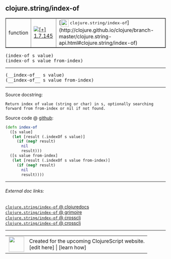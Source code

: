 ## clojure.string/index-of



 <table border="1">
<tr>
<td>function</td>
<td><a href="https://github.com/cljsinfo/cljs-api-docs/tree/1.7.145"><img valign="middle" alt="[+] 1.7.145" title="Added in 1.7.145" src="https://img.shields.io/badge/+-1.7.145-lightgrey.svg"></a> </td>
<td>
[<img height="24px" valign="middle" src="http://i.imgur.com/1GjPKvB.png"> <samp>clojure.string/index-of</samp>](http://clojure.github.io/clojure/branch-master/clojure.string-api.html#clojure.string/index-of)
</td>
</tr>
</table>

<samp>(index-of s value)</samp><br>
<samp>(index-of s value from-index)</samp><br>

---

 <samp>
(__index-of__ s value)<br>
</samp>
 <samp>
(__index-of__ s value from-index)<br>
</samp>

---





Source docstring:

```
Return index of value (string or char) in s, optionally searching
forward from from-index or nil if not found.
```


Source code @ [github]():

```clj
(defn index-of
  ([s value]
   (let [result (.indexOf s value)]
     (if (neg? result)
       nil
       result)))
  ([s value from-index]
   (let [result (.indexOf s value from-index)]
     (if (neg? result)
       nil
       result))))
```

<!--
Repo - tag - source tree - lines:

 <pre>

</pre>

-->

---



###### External doc links:

[`clojure.string/index-of` @ clojuredocs](http://clojuredocs.org/clojure.string/index-of)<br>
[`clojure.string/index-of` @ grimoire](http://conj.io/store/v1/org.clojure/clojure/1.7.0-beta3/clj/clojure.string/index-of/)<br>
[`clojure.string/index-of` @ crossclj](http://crossclj.info/fun/clojure.string/index-of.html)<br>
[`clojure.string/index-of` @ crossclj](http://crossclj.info/fun/clojure.string.cljs/index-of.html)<br>

---

 <table>
<tr><td>
<img valign="middle" align="right" width="48px" src="http://i.imgur.com/Hi20huC.png">
</td><td>
Created for the upcoming ClojureScript website.<br>
[edit here] | [learn how]
</td></tr></table>

[edit here]:https://github.com/cljsinfo/cljs-api-docs/blob/master/cljsdoc/clojure.string/index-of.cljsdoc
[learn how]:https://github.com/cljsinfo/cljs-api-docs/wiki/cljsdoc-files

<!--

This information was too distracting to show to readers, but I'll leave it
commented here since it is helpful to:

- pretty-print the data used to generate this document
- and show how to retrieve that data



The API data for this symbol:

```clj
{:ns "clojure.string",
 :name "index-of",
 :signature ["[s value]" "[s value from-index]"],
 :name-encode "index-of",
 :history [["+" "1.7.145"]],
 :type "function",
 :clj-equiv {:full-name "clojure.string/index-of",
             :url "http://clojure.github.io/clojure/branch-master/clojure.string-api.html#clojure.string/index-of"},
 :full-name-encode "clojure.string/index-of",
 :source {:code "(defn index-of\n  ([s value]\n   (let [result (.indexOf s value)]\n     (if (neg? result)\n       nil\n       result)))\n  ([s value from-index]\n   (let [result (.indexOf s value from-index)]\n     (if (neg? result)\n       nil\n       result))))",
          :title "Source code",
          :repo "clojurescript",
          :tag "r1.9.14",
          :filename "src/main/cljs/clojure/string.cljs",
          :lines [217 229],
          :url "https://github.com/clojure/clojurescript/blob/r1.9.14/src/main/cljs/clojure/string.cljs#L217-L229"},
 :usage ["(index-of s value)" "(index-of s value from-index)"],
 :full-name "clojure.string/index-of",
 :docstring "Return index of value (string or char) in s, optionally searching\nforward from from-index or nil if not found.",
 :cljsdoc-url "https://github.com/cljsinfo/cljs-api-docs/blob/master/cljsdoc/clojure.string/index-of.cljsdoc"}

```

Retrieve the API data for this symbol:

```clj
;; from Clojure REPL
(require '[clojure.edn :as edn])
(-> (slurp "https://raw.githubusercontent.com/cljsinfo/cljs-api-docs/catalog/cljs-api.edn")
    (edn/read-string)
    (get-in [:symbols "clojure.string/index-of"]))
```

-->
